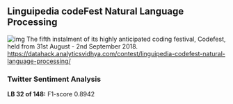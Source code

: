 ## Linguipedia codeFest Natural Language Processing
![img](https://github.com/kcostya/hackathons-solutions/blob/master/wns/WNS-analytics-hackathon.jpg)
The fifth instalment of its highly anticipated coding festival, Codefest, held from 31st August - 2nd September 2018.
https://datahack.analyticsvidhya.com/contest/linguipedia-codefest-natural-language-processing/
### Twitter Sentiment Analysis
**LB 32 of 148:** F1-score 0.8942
